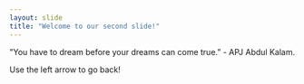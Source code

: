 ```yaml
---
layout: slide
title: "Welcome to our second slide!"
---
```

"You have to dream before your dreams can come true.” - APJ Abdul Kalam.

Use the left arrow to go back!
